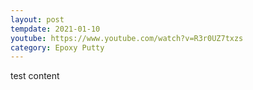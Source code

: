 ```yaml
---
layout: post
tempdate: 2021-01-10
youtube: https://www.youtube.com/watch?v=R3r0UZ7txzs
category: Epoxy Putty
---
```

test content